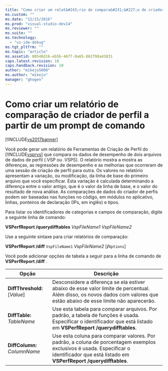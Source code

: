 ```yaml
---
title: "Como criar um relat&#243;rio de compara&#231;&#227;o de criador de perfil a partir de um prompt de comando | Microsoft Docs"
ms.custom: ""
ms.date: "12/15/2016"
ms.prod: "visual-studio-dev14"
ms.reviewer: ""
ms.suite: ""
ms.technology: 
  - "vs-ide-debug"
ms.tgt_pltfrm: ""
ms.topic: "article"
ms.assetid: 00548d16-eb5b-46f7-8a65-862f98a43831
caps.latest.revision: 10
caps.handback.revision: 10
author: "mikejo5000"
ms.author: "mikejo"
manager: "ghogen"
---
```

# Como criar um relat&#243;rio de compara&#231;&#227;o de criador de perfil a partir de um prompt de comando
[!INCLUDE[vs2017banner](../code-quality/includes/vs2017banner.md)]

Você pode gerar um relatório de Ferramentas de Criação de Perfil do [!INCLUDE[vsprvs](../code-quality/includes/vsprvs_md.md)] que compara os dados de desempenho de dois arquivos de dados de perfil \(.VSP ou .VSPS\).  O relatório mostra a mostra as diferenças, as regressões de desempenho e as melhorias que ocorreram de uma sessão de criação de perfil para outra.  Os valores no relatório apresentam a variação, ou modificação, da linha de base do primeiro arquivo que você especificar.  Esta variação é calculada determinando a diferença entre o valor antigo, que é o valor da linha de base, e o valor do resultado de nova análise.  As comparações de dados do criador de perfis podem ser baseadas nas funções no código, em módulos no aplicativo, linhas, ponteiros de declaração \(IPs, em inglês\) e tipos.  
  
 Para listar os identificadores de categorias e campos de comparação, digite a seguinte linha de comando:  
  
 **VSPerfReport \/querydifftables**  *VspFileName1* *VspFileName2*  
  
 Use a seguinte sintaxe para criar relatórios de comparação:  
  
 **VSPerfReport \/diff**  `VspFileName1` *VspFileName2* \[**\/**`Options`\]  
  
 Você pode adicionar opções de tabela a seguir para a linha de comando de **VSPerfReport \/diff** .  
  
|Opção|Descrição|  
|-----------|---------------|  
|**DiffThreshold:**\[*Value*\]|Desconsidere a diferença se ela estiver abaixo de esse valor limite de percentual.  Além disso, os novos dados com valores que estão abaixo de esse limite não aparecerão.|  
|**DiffTable:** *TableName*|Use esta tabela para comparar arquivos.  Por padrão, a tabela de funções é usada.  Especificar o identificador que está listado em **VSPerfReport \/querydifftables**.|  
|**DiffColumn:** *ColumnName*|Use esta coluna para comparar valores.  Por padrão, a coluna de porcentagem exemplos exclusivos é usada.  Especificar o identificador que está listado em **VSPerfReport \/querydifftables**.|